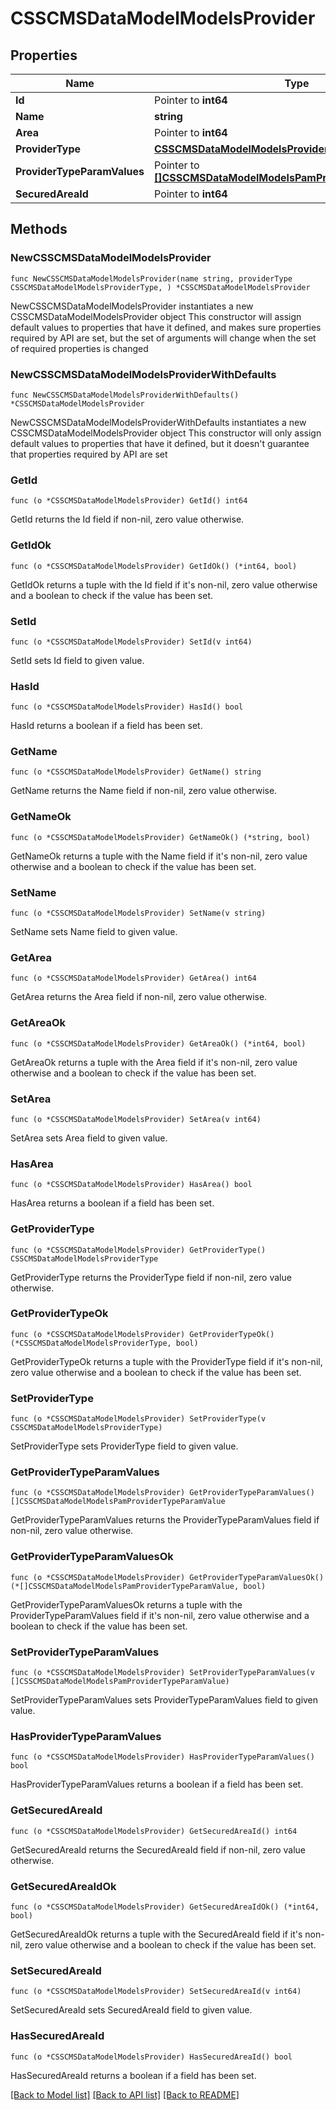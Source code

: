 # CSSCMSDataModelModelsProvider

## Properties

Name | Type | Description | Notes
------------ | ------------- | ------------- | -------------
**Id** | Pointer to **int64** |  | [optional] 
**Name** | **string** |  | 
**Area** | Pointer to **int64** |  | [optional] 
**ProviderType** | [**CSSCMSDataModelModelsProviderType**](CSSCMSDataModelModelsProviderType.md) |  | 
**ProviderTypeParamValues** | Pointer to [**[]CSSCMSDataModelModelsPamProviderTypeParamValue**](CSSCMSDataModelModelsPamProviderTypeParamValue.md) |  | [optional] 
**SecuredAreaId** | Pointer to **int64** |  | [optional] 

## Methods

### NewCSSCMSDataModelModelsProvider

`func NewCSSCMSDataModelModelsProvider(name string, providerType CSSCMSDataModelModelsProviderType, ) *CSSCMSDataModelModelsProvider`

NewCSSCMSDataModelModelsProvider instantiates a new CSSCMSDataModelModelsProvider object
This constructor will assign default values to properties that have it defined,
and makes sure properties required by API are set, but the set of arguments
will change when the set of required properties is changed

### NewCSSCMSDataModelModelsProviderWithDefaults

`func NewCSSCMSDataModelModelsProviderWithDefaults() *CSSCMSDataModelModelsProvider`

NewCSSCMSDataModelModelsProviderWithDefaults instantiates a new CSSCMSDataModelModelsProvider object
This constructor will only assign default values to properties that have it defined,
but it doesn't guarantee that properties required by API are set

### GetId

`func (o *CSSCMSDataModelModelsProvider) GetId() int64`

GetId returns the Id field if non-nil, zero value otherwise.

### GetIdOk

`func (o *CSSCMSDataModelModelsProvider) GetIdOk() (*int64, bool)`

GetIdOk returns a tuple with the Id field if it's non-nil, zero value otherwise
and a boolean to check if the value has been set.

### SetId

`func (o *CSSCMSDataModelModelsProvider) SetId(v int64)`

SetId sets Id field to given value.

### HasId

`func (o *CSSCMSDataModelModelsProvider) HasId() bool`

HasId returns a boolean if a field has been set.

### GetName

`func (o *CSSCMSDataModelModelsProvider) GetName() string`

GetName returns the Name field if non-nil, zero value otherwise.

### GetNameOk

`func (o *CSSCMSDataModelModelsProvider) GetNameOk() (*string, bool)`

GetNameOk returns a tuple with the Name field if it's non-nil, zero value otherwise
and a boolean to check if the value has been set.

### SetName

`func (o *CSSCMSDataModelModelsProvider) SetName(v string)`

SetName sets Name field to given value.


### GetArea

`func (o *CSSCMSDataModelModelsProvider) GetArea() int64`

GetArea returns the Area field if non-nil, zero value otherwise.

### GetAreaOk

`func (o *CSSCMSDataModelModelsProvider) GetAreaOk() (*int64, bool)`

GetAreaOk returns a tuple with the Area field if it's non-nil, zero value otherwise
and a boolean to check if the value has been set.

### SetArea

`func (o *CSSCMSDataModelModelsProvider) SetArea(v int64)`

SetArea sets Area field to given value.

### HasArea

`func (o *CSSCMSDataModelModelsProvider) HasArea() bool`

HasArea returns a boolean if a field has been set.

### GetProviderType

`func (o *CSSCMSDataModelModelsProvider) GetProviderType() CSSCMSDataModelModelsProviderType`

GetProviderType returns the ProviderType field if non-nil, zero value otherwise.

### GetProviderTypeOk

`func (o *CSSCMSDataModelModelsProvider) GetProviderTypeOk() (*CSSCMSDataModelModelsProviderType, bool)`

GetProviderTypeOk returns a tuple with the ProviderType field if it's non-nil, zero value otherwise
and a boolean to check if the value has been set.

### SetProviderType

`func (o *CSSCMSDataModelModelsProvider) SetProviderType(v CSSCMSDataModelModelsProviderType)`

SetProviderType sets ProviderType field to given value.


### GetProviderTypeParamValues

`func (o *CSSCMSDataModelModelsProvider) GetProviderTypeParamValues() []CSSCMSDataModelModelsPamProviderTypeParamValue`

GetProviderTypeParamValues returns the ProviderTypeParamValues field if non-nil, zero value otherwise.

### GetProviderTypeParamValuesOk

`func (o *CSSCMSDataModelModelsProvider) GetProviderTypeParamValuesOk() (*[]CSSCMSDataModelModelsPamProviderTypeParamValue, bool)`

GetProviderTypeParamValuesOk returns a tuple with the ProviderTypeParamValues field if it's non-nil, zero value otherwise
and a boolean to check if the value has been set.

### SetProviderTypeParamValues

`func (o *CSSCMSDataModelModelsProvider) SetProviderTypeParamValues(v []CSSCMSDataModelModelsPamProviderTypeParamValue)`

SetProviderTypeParamValues sets ProviderTypeParamValues field to given value.

### HasProviderTypeParamValues

`func (o *CSSCMSDataModelModelsProvider) HasProviderTypeParamValues() bool`

HasProviderTypeParamValues returns a boolean if a field has been set.

### GetSecuredAreaId

`func (o *CSSCMSDataModelModelsProvider) GetSecuredAreaId() int64`

GetSecuredAreaId returns the SecuredAreaId field if non-nil, zero value otherwise.

### GetSecuredAreaIdOk

`func (o *CSSCMSDataModelModelsProvider) GetSecuredAreaIdOk() (*int64, bool)`

GetSecuredAreaIdOk returns a tuple with the SecuredAreaId field if it's non-nil, zero value otherwise
and a boolean to check if the value has been set.

### SetSecuredAreaId

`func (o *CSSCMSDataModelModelsProvider) SetSecuredAreaId(v int64)`

SetSecuredAreaId sets SecuredAreaId field to given value.

### HasSecuredAreaId

`func (o *CSSCMSDataModelModelsProvider) HasSecuredAreaId() bool`

HasSecuredAreaId returns a boolean if a field has been set.


[[Back to Model list]](../README.md#documentation-for-models) [[Back to API list]](../README.md#documentation-for-api-endpoints) [[Back to README]](../README.md)


